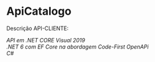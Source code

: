 # ApiCatalogo

Descrição API-CLIENTE: <br>

<em>API em .NET CORE<em>
<em>Visual 2019<em>
<br>
<em>.NET 6 com EF Core na abordagem Code-First<em>
<em>OpenAPi<em>
<br>
C#
<br>
